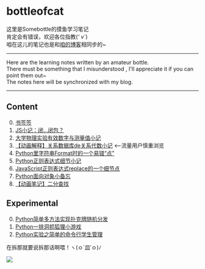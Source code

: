 # bottleofcat
这里是Somebottle的摸鱼学习笔记   
肯定会有错误，欢迎各位指教(*‘ v\`*)   
咱在这儿的笔记也是和[咱的博客](https://bottle.moe)相同步的~   

-------
Here are the learning notes written by an amateur bottle.  
There must be something that I misunderstood , I'll appreciate it if you can point them out~  
The notes here will be synchronized with my blog.  

-------
## Content  
0. [书签签](https://github.com/cat-note/bottleofcat/blob/main/bookmarks.md)  
1. [JS小记：闭...闭包？](https://github.com/cat-note/bottleofcat/blob/main/JavaScript/JavaScript-Closure.md)  
2. [大学物理实验有效数字与测量值小记](https://github.com/cat-note/bottleofcat/blob/main/Physics/PhyExpMeasuredAndSignificantFigure.md)  
3. [【动画解释】关系数据库de关系代数小记](https://github.com/cat-note/bottleofcat/blob/main/Database/DatabaseRelationalAlgebra.md) <--流量用户慎重浏览   
4. [Python里字符串Format时的一个易错“点”](https://github.com/cat-note/bottleofcat/blob/main/Python/DontForgetDotInFormat.md)  
5. [Python正则表达式细节小记](https://github.com/cat-note/bottleofcat/blob/main/Python/TipsOfRegex.md)  
6. [JavaScript正则表达式replace的一个细节点](https://github.com/cat-note/bottleofcat/blob/main/JavaScript/watchOutRegexInReplace.md)  
7. [Python面向对象小备忘](https://github.com/cat-note/bottleofcat/blob/main/Python/NoteOfPythonOOP.md)  
8. [【动画笔记】二分查找](https://github.com/cat-note/bottleofcat/blob/main/Algo/BinarySearch.md)  

## Experimental  
0. [Python简单多方法实现扑克牌随机分发](https://github.com/cat-note/bottleofcat/blob/main/Python/SimplePokerDistribution/poker.py)  
1. [Python一排洞抓狐狸小游戏](https://github.com/cat-note/bottleofcat/blob/main/Python/WhereDoesTheFoxHide/fox.py)  
2. [Python实验之简单的命令行学生管理](https://github.com/cat-note/bottleofcat/blob/main/Python/ExpStuManagement/stu.py)  

在拆那就要说拆那话啊喂！ヽ(ｏ\`皿′ｏ)ﾉ   

![](https://ae01.alicdn.com/kf/U74e1f2db572e49fb829c11596f3a6233T.jpg)  
